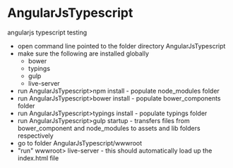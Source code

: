 # AngularJsTypescript
angularjs typescript testing

* open command line pointed to the folder directory AngularJsTypescript
* make sure the following are installed globally
  * bower
  * typings
  * gulp
  * live-server
* run AngularJsTypescript>npm install - populate node_modules folder
* run AngularJsTypescript>bower install - populate bower_components folder 
* run AngularJsTypescript>typings install - populate typings folder
* run AngularJsTypescript>gulp startup - transfers files from bower_component and node_modules to assets and lib folders respectively
* go to folder AngularJsTypescript/wwwroot
* "run" wwwroot> live-server - this should automatically load up the index.html file
